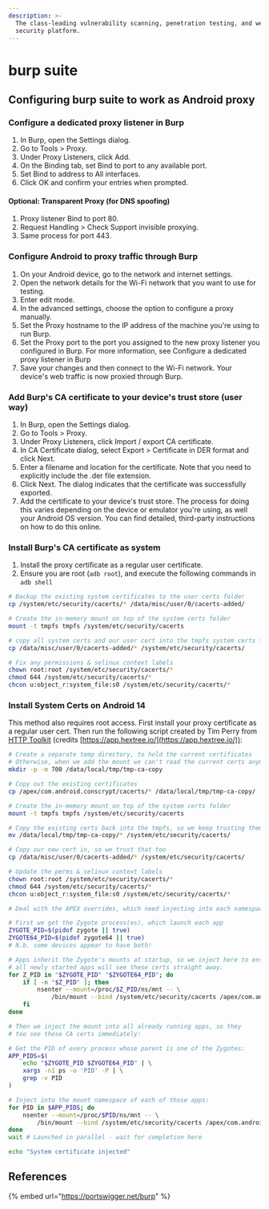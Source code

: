 ```yaml
---
description: >-
  The class-leading vulnerability scanning, penetration testing, and web app
  security platform.
---
```


# burp suite

## Configuring burp suite to work as Android proxy

### Configure a dedicated proxy listener in Burp

1. In Burp, open the Settings dialog.
2. Go to Tools > Proxy.
3. Under Proxy Listeners, click Add.
4. On the Binding tab, set Bind to port to any available port.
5. Set Bind to address to All interfaces.
6. Click OK and confirm your entries when prompted.

#### **Optional:** Transparent Proxy (for DNS spoofing)

1. Proxy listener Bind to port 80.
2. Request Handling > Check Support invisible proxying.
3. Same process for port 443.

### Configure Android to proxy traffic through Burp

1. On your Android device, go to the network and internet settings.
2. Open the network details for the Wi-Fi network that you want to use for testing.
3. Enter edit mode.
4. In the advanced settings, choose the option to configure a proxy manually.
5. Set the Proxy hostname to the IP address of the machine you're using to run Burp.
6. Set the Proxy port to the port you assigned to the new proxy listener you configured in Burp. For more information, see Configure a dedicated proxy listener in Burp
7. Save your changes and then connect to the Wi-Fi network. Your device's web traffic is now proxied through Burp.

### Add Burp's CA certificate to your device's trust store (user way)

1. In Burp, open the Settings dialog.
2. Go to Tools > Proxy.
3. Under Proxy Listeners, click Import / export CA certificate.
4. In CA Certificate dialog, select Export > Certificate in DER format and click Next.
5. Enter a filename and location for the certificate. Note that you need to explicitly include the .der file extension.
6. Click Next. The dialog indicates that the certificate was successfully exported.
7. Add the certificate to your device's trust store. The process for doing this varies depending on the device or emulator you're using, as well your Android OS version. You can find detailed, third-party instructions on how to do this online.

### Install Burp's CA certificate as system

1. Install the proxy certificate as a regular user certificate.
2. Ensure you are root (`adb root`), and execute the following commands in `adb shell`

```bash
# Backup the existing system certificates to the user certs folder
cp /system/etc/security/cacerts/* /data/misc/user/0/cacerts-added/

# Create the in-memory mount on top of the system certs folder
mount -t tmpfs tmpfs /system/etc/security/cacerts

# copy all system certs and our user cert into the tmpfs system certs folder
cp /data/misc/user/0/cacerts-added/* /system/etc/security/cacerts/

# Fix any permissions & selinux context labels
chown root:root /system/etc/security/cacerts/*
chmod 644 /system/etc/security/cacerts/*
chcon u:object_r:system_file:s0 /system/etc/security/cacerts/*
```

### Install System Certs on Android 14

This method also requires root access. First install your proxy certificate as a regular user cert. Then run the following script created by Tim Perry from [HTTP Toolkit](https://httptoolkit.com/blog/android-14-install-system-ca-certificate/) (credits [https://app.hextree.io/](https://app.hextree.io/)):

```bash
# Create a separate temp directory, to hold the current certificates
# Otherwise, when we add the mount we can't read the current certs anymore.
mkdir -p -m 700 /data/local/tmp/tmp-ca-copy

# Copy out the existing certificates
cp /apex/com.android.conscrypt/cacerts/* /data/local/tmp/tmp-ca-copy/

# Create the in-memory mount on top of the system certs folder
mount -t tmpfs tmpfs /system/etc/security/cacerts

# Copy the existing certs back into the tmpfs, so we keep trusting them
mv /data/local/tmp/tmp-ca-copy/* /system/etc/security/cacerts/

# Copy our new cert in, so we trust that too
cp /data/misc/user/0/cacerts-added/* /system/etc/security/cacerts/

# Update the perms & selinux context labels
chown root:root /system/etc/security/cacerts/*
chmod 644 /system/etc/security/cacerts/*
chcon u:object_r:system_file:s0 /system/etc/security/cacerts/*

# Deal with the APEX overrides, which need injecting into each namespace:

# First we get the Zygote process(es), which launch each app
ZYGOTE_PID=$(pidof zygote || true)
ZYGOTE64_PID=$(pidof zygote64 || true)
# N.b. some devices appear to have both!

# Apps inherit the Zygote's mounts at startup, so we inject here to ensure
# all newly started apps will see these certs straight away:
for Z_PID in "$ZYGOTE_PID" "$ZYGOTE64_PID"; do
    if [ -n "$Z_PID" ]; then
        nsenter --mount=/proc/$Z_PID/ns/mnt -- \
            /bin/mount --bind /system/etc/security/cacerts /apex/com.android.conscrypt/cacerts
    fi
done

# Then we inject the mount into all already running apps, so they
# too see these CA certs immediately:

# Get the PID of every process whose parent is one of the Zygotes:
APP_PIDS=$(
    echo "$ZYGOTE_PID $ZYGOTE64_PID" | \
    xargs -n1 ps -o 'PID' -P | \
    grep -v PID
)

# Inject into the mount namespace of each of those apps:
for PID in $APP_PIDS; do
    nsenter --mount=/proc/$PID/ns/mnt -- \
        /bin/mount --bind /system/etc/security/cacerts /apex/com.android.conscrypt/cacerts &
done
wait # Launched in parallel - wait for completion here

echo "System certificate injected"
```

## References

{% embed url="https://portswigger.net/burp" %}
